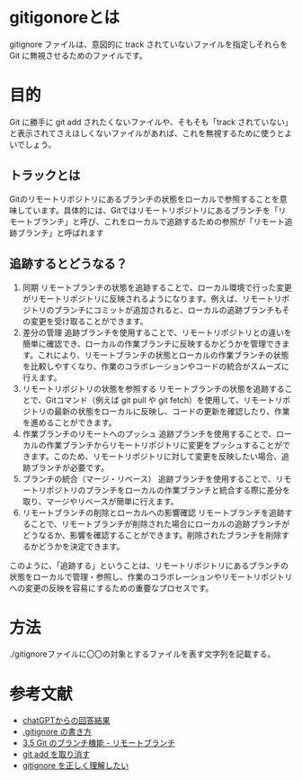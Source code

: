 # gitigonoreとは
gitignore ファイルは、意図的に track されていないファイルを指定しそれらを Git に無視させるためのファイルです。

# 目的
Git に勝手に git add されたくないファイルや、そもそも「track されていない」と表示されてさえほしくないファイルがあれば、これを無視するために使うとよいでしょう。
## トラックとは
Gitのリモートリポジトリにあるブランチの状態をローカルで参照することを意味しています。具体的には、Gitではリモートリポジトリにあるブランチを「リモートブランチ」と呼び、これをローカルで追跡するための参照が「リモート追跡ブランチ」と呼ばれます

## 追跡するとどうなる？
1. 同期
リモートブランチの状態を追跡することで、ローカル環境で行った変更がリモートリポジトリに反映されるようになります。例えば、リモートリポジトリのブランチにコミットが追加されると、ローカルの追跡ブランチもその変更を受け取ることができます。
2. 差分の管理
追跡ブランチを使用することで、リモートリポジトリとの違いを簡単に確認でき、ローカルの作業ブランチに反映するかどうかを管理できます。これにより、リモートブランチの状態とローカルの作業ブランチの状態を比較しやすくなり、作業のコラボレーションやコードの統合がスムーズに行えます。
3. リモートリポジトリの状態を参照する
リモートブランチの状態を追跡することで、Gitコマンド（例えば git pull や git fetch）を使用して、リモートリポジトリの最新の状態をローカルに反映し、コードの更新を確認したり、作業を進めることができます。
4. 作業ブランチのリモートへのプッシュ
追跡ブランチを使用することで、ローカルの作業ブランチからリモートリポジトリに変更をプッシュすることができます。このため、リモートリポジトリに対して変更を反映したい場合、追跡ブランチが必要です。
5. ブランチの統合（マージ・リベース）
追跡ブランチを使用することで、リモートリポジトリのブランチをローカルの作業ブランチと統合する際に差分を取り、マージやリベースが簡単に行えます。
6. リモートブランチの削除とローカルへの影響確認
リモートブランチを追跡することで、リモートブランチが削除された場合にローカルの追跡ブランチがどうなるか、影響を確認することができます。削除されたブランチを削除するかどうかを決定できます。

このように、「追跡する」ということは、リモートリポジトリにあるブランチの状態をローカルで管理・参照し、作業のコラボレーションやリモートリポジトリへの変更の反映を容易にするための重要なプロセスです。

# 方法
./gitignoreファイルに〇〇の対象とするファイルを表す文字列を記載する。


# 参考文献
- [chatGPTからの回答結果](https://chatgpt.com/c/673dd423-1148-8003-be5b-726b997be6f0)
- [.gitignore の書き方](https://qiita.com/inabe49/items/16ee3d9d1ce68daa9fff)
- [3.5 Git のブランチ機能 - リモートブランチ](https://git-scm.com/book/ja/v2/Git-%e3%81%ae%e3%83%96%e3%83%a9%e3%83%b3%e3%83%81%e6%a9%9f%e8%83%bd-%e3%83%aa%e3%83%a2%e3%83%bc%e3%83%88%e3%83%96%e3%83%a9%e3%83%b3%e3%83%81)
- [git add を取り消す](https://qiita.com/yukure/items/89562e5eb1d03995dc5b)
- [gitignore を正しく理解したい](https://kmyk.github.io/blog/blog/2020/11/08/man-gitignore/)
